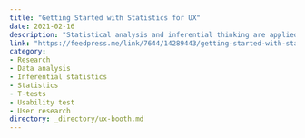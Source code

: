 ```yaml
---
title: "Getting Started with Statistics for UX"
date: 2021-02-16
description: "Statistical analysis and inferential thinking are applied in a myriad of UX research methods. If you are new to statistical methods don’t panic, in this article we will only discuss the use case scenarios of two frequently used statistical analyses and simplify their explanations as much as possible."
link: "https://feedpress.me/link/7644/14289443/getting-started-with-statistics-for-ux"
category:
- Research
- Data analysis
- Inferential statistics
- Statistics
- T-tests
- Usability test
- User research
directory: _directory/ux-booth.md
---
```

